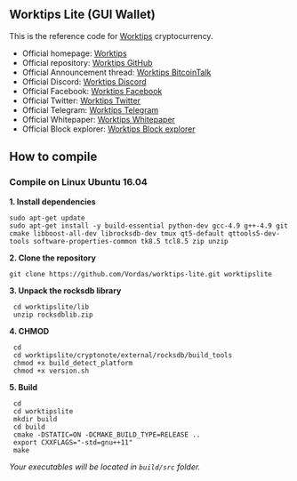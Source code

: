## Worktips Lite (GUI Wallet)

This is the reference code for [Worktips](https://worktips.info) cryptocurrency.

* Official homepage: [Worktips](http://worktips.info)
* Official repository: [Worktips GitHub](https://github.com/Vordas/worktips)
* Official Announcement thread: [Worktips BitcoinTalk](https://bitcointalk.org/index.php?topic=3086019.0)
* Official Discord: [Worktips Discord](https://discord.gg/UmZExyz)
* Official Facebook: [Worktips Facebook](https://www.facebook.com/worktipscoin)
* Official Twitter: [Worktips Twitter](https://twitter.com/wtipscoin)
* Official Telegram: [Worktips Telegram](https://t.me/joinchat/HOvygRE-6UnWOzoh72NVMA)
* Official Whitepaper: [Worktips Whitepaper](http://worktips.info/whitepaper_worktips.zip)
* Official Block explorer: [Worktips Block explorer](http://blockexplorer.worktips.info)

## How to compile

### Compile on Linux Ubuntu 16.04

**1. Install dependencies**

```
sudo apt-get update
sudo apt-get install -y build-essential python-dev gcc-4.9 g++-4.9 git cmake libboost-all-dev librocksdb-dev tmux qt5-default qttools5-dev-tools software-properties-common tk8.5 tcl8.5 zip unzip
```

**2. Clone the repository**

```
git clone https://github.com/Vordas/worktips-lite.git worktipslite
```

**3. Unpack the rocksdb library**

```
 cd worktipslite/lib
 unzip rocksdblib.zip
```

**4. CHMOD**

```
 cd
 cd worktipslite/cryptonote/external/rocksdb/build_tools
 chmod +x build_detect_platform
 chmod +x version.sh
```

**5. Build**

```
 cd
 cd worktipslite
 mkdir build
 cd build
 cmake -DSTATIC=ON -DCMAKE_BUILD_TYPE=RELEASE ..
 export CXXFLAGS="-std=gnu++11"
 make
```

_Your executables will be located in `build/src` folder._